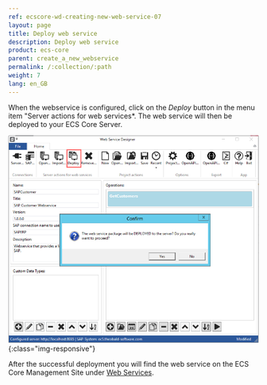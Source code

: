 ```yaml
---
ref: ecscore-wd-creating-new-web-service-07
layout: page
title: Deploy web service
description: Deploy web service
product: ecs-core
parent: create_a_new_webservice
permalink: /:collection/:path
weight: 7
lang: en_GB
---
```


When the webservice is configured, click on the *Deploy* button in the menu item "Server actions for web services*. The web service will then be deployed to your ECS Core Server.

![WSD-Deploy2](/img/content/ecscore-wsd_28.png){:class="img-responsive"}

After the successful deployment you will find the web service on the ECS Core Management Site under [Web Services](../../ecs-core/ecscore-administration/webservices).